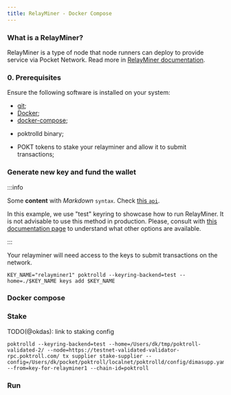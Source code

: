 ```yaml
---
title: RelayMiner - Docker Compose
---
```


### What is a RelayMiner?

RelayMiner is a type of node that node runners can deploy to provide service via Pocket Network. Read more in [RelayMiner documentation](../actors/relay_miner.md).

### 0. Prerequisites

Ensure the following software is installed on your system:
- [git](https://github.com/git-guides/install-git);
- [Docker](https://docs.docker.com/engine/install/);
- [docker-compose](https://docs.docker.com/compose/install/#installation-scenarios);
<!-- - TODO(@okdas): provide a link to binaries -->
- poktrolld binary;
<!-- - TODO(@okdas): what's the correct amount to stake? -->
- POKT tokens to stake your relayminer and allow it to submit transactions;

### Generate new key and fund the wallet

:::info

Some **content** with _Markdown_ `syntax`. Check [this `api`](#).

In this example, we use "test" keyring to showcase how to run RelayMiner. It is not advisable to use this method in production.
Please, consult with [this documentation page](https://docs.cosmos.network/v0.50/user/run-node/keyring) to
understand what other options are available.

:::

Your relayminer will need access to the keys to submit transactions on the network.
```
KEY_NAME="relayminer1" poktrolld --keyring-backend=test --home=./$KEY_NAME keys add $KEY_NAME
```

### Docker compose



### Stake

TODO(@okdas): link to staking config

```
poktrolld --keyring-backend=test --home=/Users/dk/tmp/poktroll-validated-2/ --node=https://testnet-validated-validator-rpc.poktroll.com/ tx supplier stake-supplier --config=/Users/dk/pocket/poktroll/localnet/poktrolld/config/dimasupp.yaml --from=key-for-relayminer1 --chain-id=poktroll
```


### Run